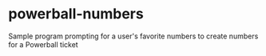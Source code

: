 # powerball-numbers
Sample program prompting for a user's favorite numbers to create numbers for a Powerball ticket
